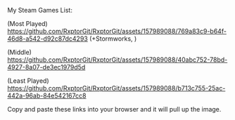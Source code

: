 My Steam Games List:

(Most Played) https://github.com/RxptorGit/RxptorGit/assets/157989088/769a83c9-b64f-46d8-a542-d92c87dc4293 (+Stormworks, )

(Middle) https://github.com/RxptorGit/RxptorGit/assets/157989088/40abc752-78bd-4927-8a07-de3ec1979d5d

(Least Played) https://github.com/RxptorGit/RxptorGit/assets/157989088/b713c755-25ac-442a-96ab-84e542167cc8

Copy and paste these links into your browser and it will pull up the image.

